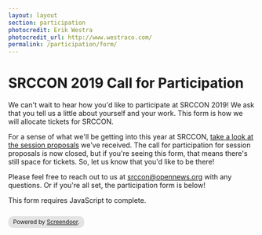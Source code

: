 ```yaml
---
layout: layout
section: participation
photocredit: Erik Westra
photocredit_url: http://www.westraco.com/
permalink: /participation/form/
---
```


# SRCCON 2019 Call for Participation

We can't wait to hear how you'd like to participate at SRCCON 2019! We ask that you tell us a little about yourself and your work. This form is how we will allocate tickets for SRCCON.

For a sense of what we'll be getting into this year at SRCCON, [take a look at the session proposals](/sessions/proposals/) we've received. The call for participation for session proposals is now closed, but if you're seeing this form, that means there's still space for tickets. So, let us know that you'd like to be there!

Please feel free to reach out to us at [srccon@opennews.org](mailto:srccon@opennews.org) with any questions. Or if you're all set, the participation form is below!

<script>window.jQuery || document.write('<script src="//code.jquery.com/jquery-2.2.3.min.js"><\/script>')</script><link href="//d3q1ytufopwvkq.cloudfront.net/1/formrenderer.css" rel="stylesheet" /><script src="//d3q1ytufopwvkq.cloudfront.net/1/formrenderer.js"></script>
<form data-formrenderer>This form requires JavaScript to complete.</form>
<small style='display:inline-block;margin-top:10px;background:rgba(0,0,0,0.1);padding:5px 10px;border-radius:10px;'>Powered by <a href='https://www.dobt.co/screendoor/'>Screendoor</a>.</small>
<script>new FormRenderer({"project_id":"7d1mRw1DKN2eQ3RE", "afterSubmit": "/participation/thanks"});</script> 
